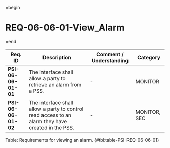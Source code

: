 =begin

# REQ-06-06-01-View_Alarm

=end

| Req. ID                        | Description                         | Comment / Understanding                  | Category                       |
| ------------------------------ | ----------------------------------- | ---------------------------------------- | ------------------------------ |
| __PSI-06-06-01-01__ | The interface shall allow a party to retrieve an alarm from a PSS.                                 | -                       | MONITOR      |
| __PSI-06-06-01-02__ | The interface shall allow a party to control read access to an alarm they have created in the PSS. | -                       | MONITOR, SEC |

Table: Requirements for viewing an alarm. {#tbl:table-PSI-REQ-06-06-01}
